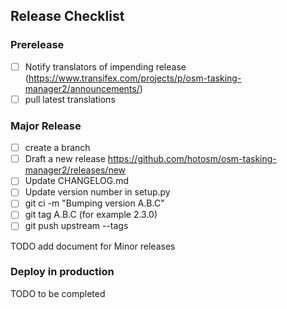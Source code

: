 ## Release Checklist

### Prerelease

- [ ] Notify translators of impending release
  (https://www.transifex.com/projects/p/osm-tasking-manager2/announcements/)
- [ ] pull latest translations

### Major Release

- [ ] create a branch
- [ ] Draft a new release https://github.com/hotosm/osm-tasking-manager2/releases/new
- [ ] Update CHANGELOG.md
- [ ] Update version number in setup.py
- [ ] git ci -m "Bumping version A.B.C"
- [ ] git tag A.B.C (for example 2.3.0)
- [ ] git push upstream --tags

TODO add document for Minor releases

### Deploy in production

TODO to be completed
